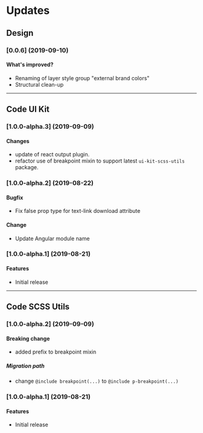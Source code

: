 # Updates 

## Design

### [0.0.6] (2019-09-10)

#### What's improved?
* Renaming of layer style group "external brand colors"
* Structural clean-up


--- 

## Code UI Kit


### [1.0.0-alpha.3] (2019-09-09)

#### Changes
* update of react output plugin. 
* refactor use of breakpoint mixin to support latest `ui-kit-scss-utils` package.


### [1.0.0-alpha.2] (2019-08-22)

#### Bugfix
* Fix false prop type for text-link download attribute

#### Change
* Update Angular module name


### [1.0.0-alpha.1] (2019-08-21)

#### Features
* Initial release

--- 

## Code SCSS Utils


### [1.0.0-alpha.2] (2019-09-09)

#### Breaking change
* added prefix to breakpoint mixin

##### Migration path
* change `@include breakpoint(...)` to `@include p-breakpoint(...)`


### [1.0.0-alpha.1] (2019-08-21)

#### Features
* Initial release